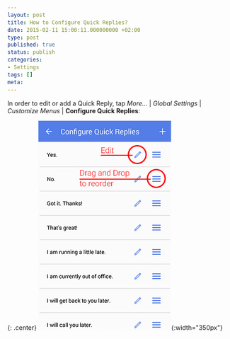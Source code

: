 ```yaml
---
layout: post
title: How to Configure Quick Replies?
date: 2015-02-11 15:00:11.000000000 +02:00
type: post
published: true
status: publish
categories:
- Settings
tags: []
meta:
---
```


In order to edit or add a Quick Reply, tap *More...* \| *Global Settings* \| *Customize Menus* \| **Configure Quick Replies**:

{: .center}
![](/assets/configure_quick_replies.jpg){:width="350px"}
